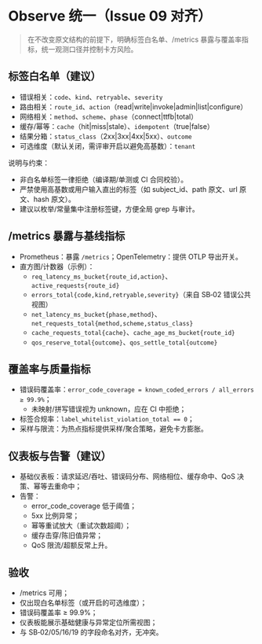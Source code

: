 # Observe 统一（Issue 09 对齐）

> 在不改变原文结构的前提下，明确标签白名单、/metrics 暴露与覆盖率指标，统一观测口径并控制卡方风险。

## 标签白名单（建议）

- 错误相关：`code`、`kind`、`retryable`、`severity`
- 路由相关：`route_id`、`action`（read|write|invoke|admin|list|configure）
- 网络相关：`method`、`scheme`、`phase`（connect|ttfb|total）
- 缓存/幂等：`cache`（hit|miss|stale）、`idempotent`（true|false）
- 结果分箱：`status_class`（2xx|3xx|4xx|5xx）、`outcome`
- 可选维度（默认关闭，需评审开启以避免高基数）：`tenant`

说明与约束：
- 非白名单标签一律拒绝（编译期/单测或 CI 合同校验）。
- 严禁使用高基数或用户输入直出的标签（如 subject_id、path 原文、url 原文、hash 原文）。
- 建议以枚举/常量集中注册标签键，方便全局 grep 与审计。

## /metrics 暴露与基线指标

- Prometheus：暴露 `/metrics`；OpenTelemetry：提供 OTLP 导出开关。
- 直方图/计数器（示例）：
  - `req_latency_ms_bucket{route_id,action}`、`active_requests{route_id}`
  - `errors_total{code,kind,retryable,severity}`（来自 SB‑02 错误公共视图）
  - `net_latency_ms_bucket{phase,method}`、`net_requests_total{method,scheme,status_class}`
  - `cache_requests_total{cache}`、`cache_age_ms_bucket{route_id}`
  - `qos_reserve_total{outcome}`、`qos_settle_total{outcome}`

## 覆盖率与质量指标

- 错误码覆盖率：`error_code_coverage = known_coded_errors / all_errors ≥ 99.9%`；
  - 未映射/拼写错误视为 unknown，应在 CI 中拒绝；
- 标签合规率：`label_whitelist_violation_total == 0`；
- 采样与限流：为热点指标提供采样/聚合策略，避免卡方膨胀。

## 仪表板与告警（建议）

- 基础仪表板：请求延迟/吞吐、错误码分布、网络相位、缓存命中、QoS 决策、幂等去重命中；
- 告警：
  - error_code_coverage 低于阈值；
  - 5xx 比例异常；
  - 幂等重试放大（重试次数超阈）；
  - 缓存击穿/陈旧值异常；
  - QoS 限流/超额反常上升。

## 验收

- /metrics 可用；
- 仅出现白名单标签（或开启的可选维度）；
- 错误码覆盖率 ≥ 99.9%；
- 仪表板能展示基础健康与异常定位所需视图；
- 与 SB‑02/05/16/19 的字段命名对齐，无冲突。

